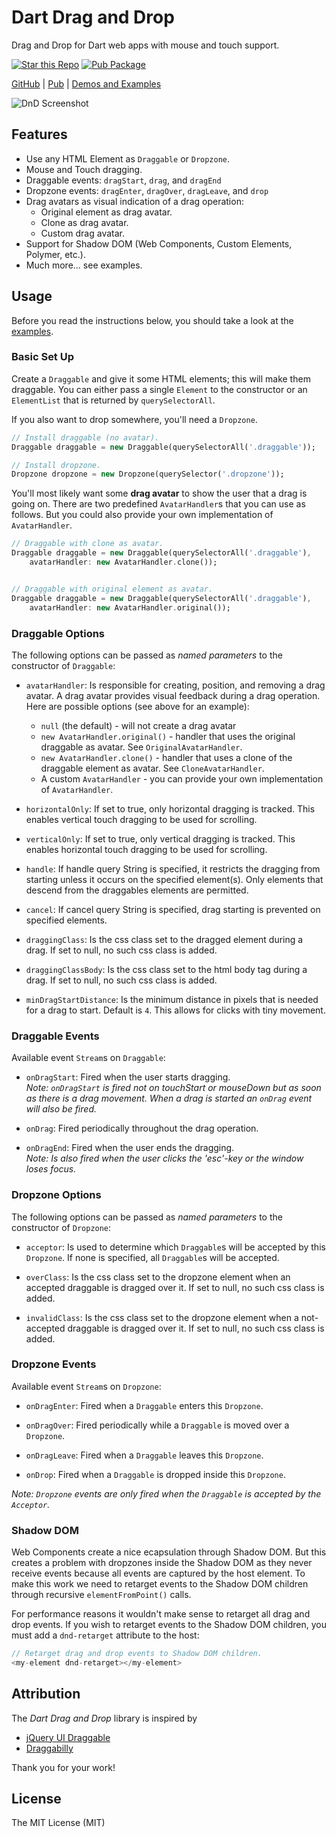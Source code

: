 # Dart Drag and Drop

Drag and Drop for Dart web apps with mouse and touch support.

[![Star this Repo](https://img.shields.io/github/stars/marcojakob/dart-dnd.svg?style=flat-square)](https://github.com/marcojakob/dart-dnd)
[![Pub Package](https://img.shields.io/pub/v/dnd.svg?style=flat-square)](https://pub.dartlang.org/packages/dnd)

[GitHub](https://github.com/marcojakob/dart-dnd) |
[Pub](https://pub.dartlang.org/packages/dnd) |
[Demos and Examples](http://code.makery.ch/library/dart-drag-and-drop/)

![DnD Screenshot](https://raw.githubusercontent.com/marcojakob/dart-dnd/master/doc/dnd-screenshot.png)

## Features

- Use any HTML Element as `Draggable` or `Dropzone`.
- Mouse and Touch dragging.
- Draggable events: `dragStart`, `drag`, and `dragEnd`
- Dropzone events: `dragEnter`, `dragOver`, `dragLeave`, and `drop`
- Drag avatars as visual indication of a drag operation:
  - Original element as drag avatar.
  - Clone as drag avatar.
  - Custom drag avatar.
- Support for Shadow DOM (Web Components, Custom Elements, Polymer, etc.).
- Much more... see examples.

## Usage

Before you read the instructions below, you should take a look at the
[examples](http://code.makery.ch/library/dart-drag-and-drop/).

### Basic Set Up

Create a `Draggable` and give it some HTML elements; this will make them
draggable. You can either pass a single `Element` to the constructor or an
`ElementList` that is returned by `querySelectorAll`.

If you also want to drop somewhere, you'll need a `Dropzone`.

```dart
// Install draggable (no avatar).
Draggable draggable = new Draggable(querySelectorAll('.draggable'));

// Install dropzone.
Dropzone dropzone = new Dropzone(querySelector('.dropzone'));
```

You'll most likely want some **drag avatar** to show the user that a drag is
going on. There are two predefined `AvatarHandler`s that you can use as follows.
But you could also provide your own implementation of `AvatarHandler`.

```dart
// Draggable with clone as avatar.
Draggable draggable = new Draggable(querySelectorAll('.draggable'),
    avatarHandler: new AvatarHandler.clone());


// Draggable with original element as avatar.
Draggable draggable = new Draggable(querySelectorAll('.draggable'),
    avatarHandler: new AvatarHandler.original());
```

### Draggable Options

The following options can be passed as _named parameters_ to the constructor of
`Draggable`:

- `avatarHandler`: Is responsible for creating, position, and removing a drag
  avatar. A drag avatar provides visual feedback during a drag operation. Here
  are possible options (see above for an example):

  - `null` (the default) - will not create a drag avatar
  - `new AvatarHandler.original()` - handler that uses the original
    draggable as avatar. See `OriginalAvatarHandler`.
  - `new AvatarHandler.clone()` - handler that uses a clone of the draggable
    element as avatar. See `CloneAvatarHandler`.
  - A custom `AvatarHandler` - you can provide your own implementation of
    `AvatarHandler`.

- `horizontalOnly`: If set to true, only horizontal dragging is tracked.
  This enables vertical touch dragging to be used for scrolling.

- `verticalOnly`: If set to true, only vertical dragging is tracked.
  This enables horizontal touch dragging to be used for scrolling.

- `handle`: If handle query String is specified, it restricts the dragging from
  starting unless it occurs on the specified element(s). Only elements that
  descend from the draggables elements are permitted.

- `cancel`: If cancel query String is specified, drag starting is prevented on
  specified elements.

- `draggingClass`: Is the css class set to the dragged element
  during a drag. If set to null, no such css class is added.

- `draggingClassBody`: Is the css class set to the html body tag
  during a drag. If set to null, no such css class is added.

- `minDragStartDistance`: Is the minimum distance in pixels that is needed
  for a drag to start. Default is `4`. This allows for clicks with tiny movement.

### Draggable Events

Available event `Stream`s on `Draggable`:

- `onDragStart`: Fired when the user starts dragging.  
  _Note: `onDragStart` is fired not on touchStart or mouseDown but as
  soon as there is a drag movement. When a drag is started an `onDrag` event
  will also be fired._

- `onDrag`: Fired periodically throughout the drag operation.

- `onDragEnd`: Fired when the user ends the dragging.  
  _Note: Is also fired when the user clicks the 'esc'-key or the window loses focus._

### Dropzone Options

The following options can be passed as _named parameters_ to the constructor of
`Dropzone`:

- `acceptor`: Is used to determine which `Draggable`s will be accepted by
  this `Dropzone`. If none is specified, all `Draggable`s will be accepted.

- `overClass`: Is the css class set to the dropzone element when an accepted
  draggable is dragged over it. If set to null, no such css class is added.

- `invalidClass`: Is the css class set to the dropzone element when a not-accepted
  draggable is dragged over it. If set to null, no such css class is added.

### Dropzone Events

Available event `Stream`s on `Dropzone`:

- `onDragEnter`: Fired when a `Draggable` enters this `Dropzone`.

- `onDragOver`: Fired periodically while a `Draggable` is moved over a `Dropzone`.

- `onDragLeave`: Fired when a `Draggable` leaves this `Dropzone`.

- `onDrop`: Fired when a `Draggable` is dropped inside this `Dropzone`.

_Note: `Dropzone` events are only fired when the `Draggable` is accepted by
the `Acceptor`._

### Shadow DOM

Web Components create a nice ecapsulation through Shadow DOM. But this creates
a problem with dropzones inside the Shadow DOM as they never receive events
because all events are captured by the host element. To make this work we need
to retarget events to the Shadow DOM children through recursive
`elementFromPoint()` calls.

For performance reasons it wouldn't make sense to retarget all drag and drop
events. If you wish to retarget events to the Shadow DOM children, you must add
a `dnd-retarget` attribute to the host:

```dart
// Retarget drag and drop events to Shadow DOM children.
<my-element dnd-retarget></my-element>
```

## Attribution

The _Dart Drag and Drop_ library is inspired by

- [jQuery UI Draggable](http://jqueryui.com/draggable/)
- [Draggabilly](http://draggabilly.desandro.com/)

Thank you for your work!

## License

The MIT License (MIT)
